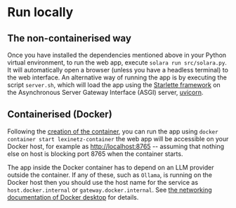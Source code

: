 # Run locally

## The non-containerised way

Once you have installed the dependencies mentioned above in your Python virtual environment, to run the web app, execute `solara run src/solara.py`. It will automatically open a browser (unless you have a headless terminal) to the web interface. An alternative way of running the app is by executing the script `server.sh`, which will load the app using the [Starlette framework](https://www.starlette.io/) on the Asynchronous Server Gateway Interface (ASGI) server, [uvicorn](https://www.uvicorn.org/).

## Containerised (Docker)

Following the [creation of the container](install-docker.md), you can run the app using `docker container start lexinetz-container` the web app will be accessible on your Docker host, for example as [http://localhost:8765](http://localhost:8765) -- assuming that nothing else on host is blocking port 8765 when the container starts.

The app inside the Docker container has to depend on an LLM provider outside the container. If any of these, such as `Ollama`, is running on the Docker host then you should use the host name for the service as `host.docker.internal` or `gateway.docker.internal`. See [the networking documentation of Docker desktop](https://docs.docker.com/desktop/networking/) for details.
